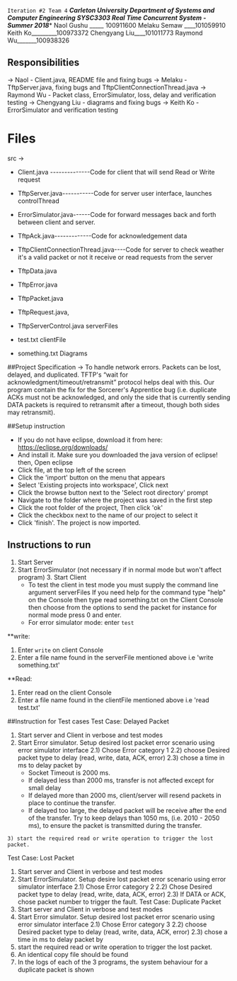 `Iteration #2 Team 4`
***Carleton University
Department of Systems and Computer Engineering
SYSC3303 Real Time Concurrent System - Summer 2018****
Naol Gushu _____ 100911600
Melaku Semaw ____101059910
Keith Ko_________100973372
Chengyang Liu____101011773
Raymond Wu_______100938326

## Responsibilities
-> Naol - Client.java, README file and fixing bugs
  -> Melaku - TftpServer.java, fixing bugs and TftpClientConnectionThread.java
    -> Raymond Wu - Packet class, ErrorSimulator, loss, delay and verification testing
      -> Chengyang Liu - diagrams and fixing bugs
        -> Keith Ko - ErrorSimulator and verification testing



# Files
src ->
  - Client.java --------------Code for client that will send Read or Write request
  - TftpServer.java-----------Code for server user interface, launches controlThread
  -  ErrorSimulator.java------Code for forward messages back and forth between client
                              and server.
  -  TftpAck.java-------------Code for acknowledgement data
  -  TftpClientConnectionThread.java----Code for server to check weather it's a valid packet
                                        or not it receive or read requests from the server

  - TftpData.java
  - TftpError.java
  - TftpPacket.java
  - TftpRequest.java,
  - TftpServerControl.java
serverFiles
  - test.txt
clientFile  
  - something.txt
Diagrams

##Project Specification
 -> To handle network errors. Packets can be lost, delayed, and duplicated.
 TFTP's “wait for acknowledgment/timeout/retransmit” protocol helps deal with this. Our program
contain the fix for the Sorcerer's Apprentice bug (i.e. duplicate ACKs must not be acknowledged, and only
the side that is currently sending DATA packets is required to retransmit after a timeout, though both sides may
retransmit).

##Setup instruction
- If you do not have eclipse, download it from here: https://eclipse.org/downloads/
- And install it. Make sure you downloaded the java version of eclipse! then, Open eclipse
- Click file, at the top left of the screen
- Click the 'import' button on the menu that appears
- Select 'Existing projects into workspace', Click next
- Click the browse button next to the 'Select root directory' prompt
- Navigate to the folder where the project was saved in the first step
- Click the root folder of the project, Then click 'ok'
- Click the checkbox next to the name of our project to select it
- Click 'finish'. The project is now imported.

## Instructions to run
1. Start Server
  2. Start ErrorSimulator (not necessary if in normal mode but won't affect program)
    3. Start Client
      - To test the client in test mode you must supply the command line argument serverFiles
      If you need help for the command type "help" on the Console
      then type read something.txt on the Client Console then choose from the options to send the
      packet for instance for normal mode press 0 and enter.
      - For error simulator mode: enter `test`

**write:
  1) Enter `write` on client Console
  2) Enter a file name found in the serverFile mentioned above
    i.e 'write something.txt'

**Read:
  1) Enter read on the client Console
  2) Enter a file name found in the clientFile mentioned above
    i.e 'read test.txt'

##Instruction for Test cases
Test Case: Delayed Packet
  1) Start server and Client in verbose and test modes
  2) Start Error simulator. Setup desired lost packet error scenario using error simulator interface
    2.1) Chose Error category 1
    2.2) choose Desired packet type to delay (read, write, data, ACK, error)
    2.3) chose a time in ms to delay packet by
      - Socket Timeout is 2000 ms.
      - If delayed less than 2000 ms, transfer is not affected except for small delay
      - If delayed more than 2000 ms, client/server will resend packets in place to continue the
        transfer.
      - If delayed too large, the delayed packet will be receive after the end of the transfer.
      Try to keep delays than 1050 ms, (i.e. 2010 - 2050 ms), to ensure the packet is transmitted during
      the transfer.

    3) start the required read or write operation to trigger the lost packet.

Test Case: Lost Packet
  1) Start server and Client in verbose and test modes
  2) Start ErrorSimulator. Setup desire lost packet error scenario using error simulator interface
    2.1) Chose Error category 2
    2.2) Chose Desired packet type to delay (read, write, data, ACK, error)
    2.3) If DATA or ACK, chose packet number to trigger the fault.
Test Case: Duplicate Packet
  1) Start server and Client in verbose and test modes
  2) Start Error simulator. Setup desired lost packet error scenario using error simulator interface
    2.1) Chose Error category 3
    2.2) choose Desired packet type to delay (read, write, data, ACK, error)
    2.3) chose a time in ms to delay packet by
  3) start the required read or write operation to trigger the lost packet.
  4) An identical copy file should be found
  5) In the logs of each of the 3 programs, the system behaviour for a duplicate packet is shown
